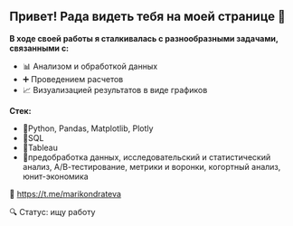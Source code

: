 ## Привет! Рада видеть тебя на моей странице 👋

**В ходе своей работы я сталкивалась с разнообразными задачами, связанными с:**
+ 📊 Анализом и обработкой данных
+ ➕ Проведением расчетов
+ 📈 Визуализацией результатов в виде графиков 

**Стек:**
- 🌱Python, Pandas, Matplotlib, Plotly
- 🌱SQL
- 🌱Tableau
- 🌱предобработка данных, исследовательский и статистический анализ, А/В-тестирование, метрики и воронки, когортный анализ, юнит-экономика

💬 https://t.me/marikondrateva

🔍 Статус: ищу работу

